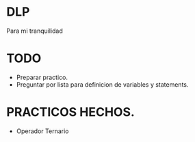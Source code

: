 # DLP
Para mi tranquilidad

# TODO
 - Preparar practico.
 - Preguntar por lista para definicion de variables y statements.

# PRACTICOS HECHOS.
 - Operador Ternario

